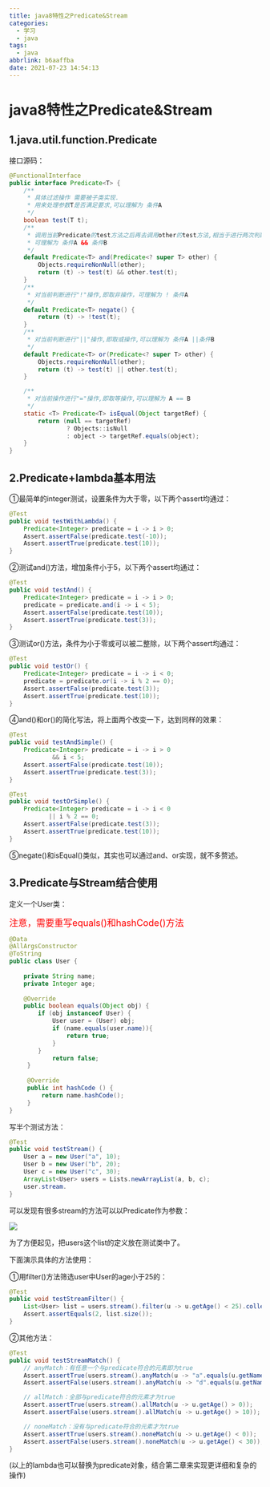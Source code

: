 ```yaml
---
title: java8特性之Predicate&Stream
categories:
  - 学习
  - java
tags:
  - java
abbrlink: b6aaffba
date: 2021-07-23 14:54:13
---
```


# java8特性之Predicate&Stream

## 1.java.util.function.Predicate

接口源码：

```java
@FunctionalInterface
public interface Predicate<T> {
    /**
     * 具体过滤操作 需要被子类实现.
     * 用来处理参数T是否满足要求,可以理解为 条件A
     */
    boolean test(T t);
    /**
     * 调用当前Predicate的test方法之后再去调用other的test方法,相当于进行两次判断
     * 可理解为 条件A && 条件B
     */
    default Predicate<T> and(Predicate<? super T> other) {
        Objects.requireNonNull(other);
        return (t) -> test(t) && other.test(t);
    }
    /**
     * 对当前判断进行"!"操作,即取非操作，可理解为 ! 条件A
     */
    default Predicate<T> negate() {
        return (t) -> !test(t);
    }
    /**
     * 对当前判断进行"||"操作,即取或操作,可以理解为 条件A ||条件B
     */
    default Predicate<T> or(Predicate<? super T> other) {
        Objects.requireNonNull(other);
        return (t) -> test(t) || other.test(t);
    }

    /**
     * 对当前操作进行"="操作,即取等操作,可以理解为 A == B
     */
    static <T> Predicate<T> isEqual(Object targetRef) {
        return (null == targetRef)
                ? Objects::isNull
                : object -> targetRef.equals(object);
    }
}
```

## 2.Predicate+lambda基本用法

①最简单的integer测试，设置条件为大于零，以下两个assert均通过：

```java
@Test
public void testWithLambda() {
    Predicate<Integer> predicate = i -> i > 0;
    Assert.assertFalse(predicate.test(-10));
    Assert.assertTrue(predicate.test(10));
}
```

②测试and()方法，增加条件小于5，以下两个assert均通过：

```java
@Test
public void testAnd() {
    Predicate<Integer> predicate = i -> i > 0;
    predicate = predicate.and(i -> i < 5);
    Assert.assertFalse(predicate.test(10));
    Assert.assertTrue(predicate.test(3));
}
```

③测试or()方法，条件为小于零或可以被二整除，以下两个assert均通过：

```java
@Test
public void testOr() {
    Predicate<Integer> predicate = i -> i < 0;
    predicate = predicate.or(i -> i % 2 == 0);
    Assert.assertFalse(predicate.test(3));
    Assert.assertTrue(predicate.test(10));
}
```

④and()和or()的简化写法，将上面两个改变一下，达到同样的效果：

```java
@Test
public void testAndSimple() {
    Predicate<Integer> predicate = i -> i > 0
            && i < 5;
    Assert.assertFalse(predicate.test(10));
    Assert.assertTrue(predicate.test(3));
}
```

```java
@Test
public void testOrSimple() {
    Predicate<Integer> predicate = i -> i < 0
           || i % 2 == 0;
    Assert.assertFalse(predicate.test(3));
    Assert.assertTrue(predicate.test(10));
}
```

⑤negate()和isEqual()类似，其实也可以通过and、or实现，就不多赘述。

## 3.Predicate与Stream结合使用

定义一个User类：

<font color=red size=4>注意，需要重写equals()和hashCode()方法</font>

```java
@Data
@AllArgsConstructor
@ToString
public class User {
    
    private String name;
    private Integer age;
    
    @Override
    public boolean equals(Object obj) {
        if (obj instanceof User) {
            User user = (User) obj;
            if (name.equals(user.name)){
                return true;
            }
        }
            return false;
     }
    
     @Override
     public int hashCode () {
         return name.hashCode();
     }
}
```

写半个测试方法：

```java
@Test
public void testStream() {
    User a = new User("a", 10);
    User b = new User("b", 20);
    User c = new User("c", 30);
    ArrayList<User> users = Lists.newArrayList(a, b, c);
    user.stream.
}
```

可以发现有很多stream的方法可以以Predicate作为参数：

![](/img/image-20210723162117832.png)

为了方便起见，把users这个list的定义放在测试类中了。

下面演示具体的方法使用：

①用filter()方法筛选user中User的age小于25的：

```java
@Test
public void testStreamFilter() {
    List<User> list = users.stream().filter(u -> u.getAge() < 25).collect(Collectors.toList());
    Assert.assertEquals(2, list.size());
}
```

②其他方法：

```java
@Test
public void testStreamMatch() {
    // anyMatch：有任意一个与predicate符合的元素即为true
    Assert.assertTrue(users.stream().anyMatch(u -> "a".equals(u.getName())));
    Assert.assertFalse(users.stream().anyMatch(u -> "d".equals(u.getName())));

    // allMatch：全部与predicate符合的元素才为true
    Assert.assertTrue(users.stream().allMatch(u -> u.getAge() > 0));
    Assert.assertFalse(users.stream().allMatch(u -> u.getAge() > 10));

    // noneMatch：没有与predicate符合的元素才为true
    Assert.assertTrue(users.stream().noneMatch(u -> u.getAge() < 0));
    Assert.assertFalse(users.stream().noneMatch(u -> u.getAge() < 30));
}
```

(以上的lambda也可以替换为predicate对象，结合第二章来实现更详细和复杂的操作)